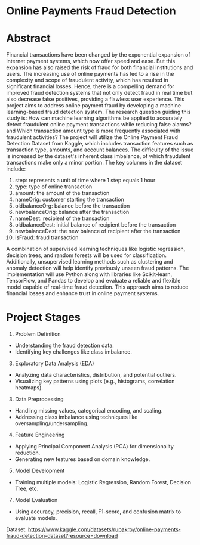 # Online Payments Fraud Detection
               
  # Abstract


Financial transactions have been changed by the exponential expansion of internet payment systems, which now offer speed and ease. But this expansion has also raised the risk of fraud for both financial institutions and users. The increasing use of online payments has led to a rise in the complexity and scope of fraudulent activity, which has resulted in significant financial losses. Hence, there is a compelling demand for improved fraud detection systems that not only detect fraud in real time but also decrease false positives, providing a flawless user experience.
This project aims to address online payment fraud by developing a machine learning-based fraud detection system. The research question guiding this study is: How can machine learning algorithms be applied to accurately detect fraudulent online payment transactions while reducing false alarms? and Which transaction amount type is more frequently associated with fraudulent activities? The project will utilize the Online Payment Fraud Detection Dataset from Kaggle, which includes transaction features such as transaction type, amounts, and account balances. The difficulty of the issue is increased by the dataset's inherent class imbalance, of which fraudulent transactions make only a minor portion.
The key columns in the dataset include:
1.	step: represents a unit of time where 1 step equals 1 hour
2.	type: type of online transaction
3.	amount: the amount of the transaction
4.	nameOrig: customer starting the transaction
5.	oldbalanceOrg: balance before the transaction
6.	newbalanceOrig: balance after the transaction
7.	nameDest: recipient of the transaction
8.	oldbalanceDest: initial balance of recipient before the transaction
9.	newbalanceDest: the new balance of recipient after the transaction
10.	isFraud: fraud transaction
    
A combination of supervised learning techniques like logistic regression, decision trees, and random forests will be used for classification. Additionally, unsupervised learning methods such as clustering and anomaly detection will help identify previously unseen fraud patterns. The implementation will use Python along with libraries like Scikit-learn, TensorFlow, and Pandas to develop and evaluate a reliable and flexible model capable of real-time fraud detection. This approach aims to reduce financial losses and enhance trust in online payment systems.

# Project Stages

1. Problem Definition
- Understanding the fraud detection data.
- Identifying key challenges like class imbalance.


3. Exploratory Data Analysis (EDA)
- Analyzing data characteristics, distribution, and potential outliers.
- Visualizing key patterns using plots (e.g., histograms, correlation heatmaps).


3. Data Preprocessing
- Handling missing values, categorical encoding, and scaling.
- Addressing class imbalance using techniques like oversampling/undersampling.


4. Feature Engineering
- Applying Principal Component Analysis (PCA) for dimensionality reduction.
- Generating new features based on domain knowledge.


5. Model Development
- Training multiple models: Logistic Regression, Random Forest, Decision Tree, etc.



7. Model Evaluation
- Using accuracy, precision, recall, F1-score, and confusion matrix to evaluate models.


Dataset: https://www.kaggle.com/datasets/rupakroy/online-payments-fraud-detection-dataset?resource=download
